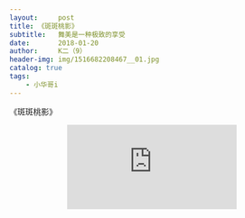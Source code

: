 ```yaml
---
layout:     post
title: 《斑斑桃影》
subtitle:   舞美是一种极致的享受
date:       2018-01-20
author:     K二（9）
header-img: img/1516682208467__01.jpg
catalog: true
tags:
    - 小华哥i
---
```

《斑斑桃影》
<center meta name="viewport" content="width=device-width, initial-scale=1.0, minimum-scale=1.0, maximum-scale=1.0, user-scalable=no" />  
<iframe align="center" src="http://player.youku.com/embed/XMzM0NDExMzUyMA==" frameborder="0" allowfullscreen></center>

